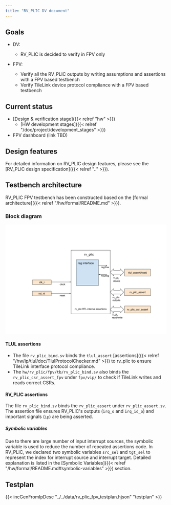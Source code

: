 ```yaml
---
title: "RV_PLIC DV document"
---
```


## Goals
* DV:
  * RV_PLIC is decided to verify in FPV only

* FPV:
  * Verify all the RV_PLIC outputs by writing assumptions and assertions with a
    FPV based testbench
  * Verify TileLink device protocol compliance with a FPV based testbench

## Current status
* [Design & verification stage]({{< relref "hw" >}})
  * [HW development stages]({{< relref "/doc/project/development_stages" >}})
* FPV dashboard (link TBD)

## Design features
For detailed information on RV_PLIC design features, please see the
[RV_PLIC design specification]({{< relref ".." >}}).

## Testbench architecture
RV_PLIC FPV testbench has been constructed based on the [formal
architecture]({{< relref "/hw/formal/README.md" >}}).

### Block diagram
![Block diagram](fpv.svg)

#### TLUL assertions
* The file `rv_plic_bind.sv` binds the `tlul_assert` [assertions]({{< relref "/hw/ip/tlul/doc/TlulProtocolChecker.md" >}})
  to rv_plic to ensure TileLink interface protocol compliance.
* The `hw/rv_plic/fpv/tb/rv_plic_bind.sv` also binds the `rv_plic_csr_assert_fpv`
  under `fpv/vip/` to check if TileLink writes and reads correct
  CSRs.

#### RV_PLIC assertions
The file `rv_plic_bind.sv` binds the `rv_plic_assert` under `rv_plic_assert.sv`.
The assertion file ensures RV_PLIC's outputs (`irq_o` and `irq_id_o`) and important signals (`ip`) are being asserted.

##### Symbolic variables
Due to there are large number of input interrupt sources, the symbolic variable
is used to reduce the number of repeated assertions code. In RV_PLIC, we
declared two symbolic variables `src_sel` and `tgt_sel` to represent the index for
interrupt source and interrupt target.
Detailed explanation is listed in the
[Symbolic Variables]({{< relref "/hw/formal/README.md#symbolic-variables" >}}) section.

## Testplan
{{< incGenFromIpDesc "../../data/rv_plic_fpv_testplan.hjson" "testplan" >}}
